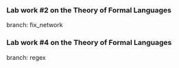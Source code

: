 ### Lab work #2 on the Theory of Formal Languages
branch: fix_network

### Lab work #4 on the Theory of Formal Languages
branch: regex
